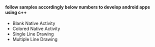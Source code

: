 <h4>follow samples accordingly below numbers to develop android apps using c++</h4>
<ul>
<li>Blank Native Activity</li>
<li>Colored Native Activity</li>
<li>Single Line Drawing</li>
<li>Multiple Line Drawing</li>
</ul>

